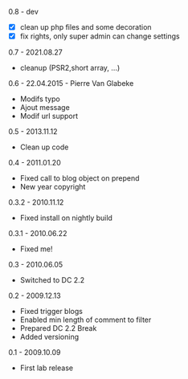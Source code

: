 0.8 - dev
- [x] clean up php files and some decoration
- [x] fix rights, only super admin can change settings

0.7 - 2021.08.27
- cleanup (PSR2,short array, ...)

0.6 - 22.04.2015 - Pierre Van Glabeke
- Modifs typo
- Ajout message
- Modif url support

0.5 - 2013.11.12
- Clean up code

0.4 - 2011.01.20
- Fixed call to blog object on prepend
- New year copyright

0.3.2 - 2010.11.12
- Fixed install on nightly build

0.3.1 - 2010.06.22
- Fixed me!

0.3 - 2010.06.05
- Switched to DC 2.2

0.2 - 2009.12.13
- Fixed trigger blogs
- Enabled min length of comment to filter
- Prepared DC 2.2 Break
- Added versioning

0.1 - 2009.10.09
- First lab release